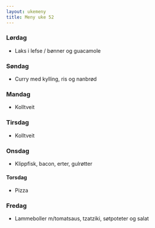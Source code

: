 ```yaml
---
layout: ukemeny
title: Meny uke 52
---
```


### Lørdag

- Laks i lefse / bønner og guacamole

### Søndag

- Curry med kylling, ris og nanbrød

### Mandag

- Kolltveit

### Tirsdag

- Kolltveit

### Onsdag

- Klippfisk, bacon, erter, gulrøtter

#### Torsdag

- Pizza

### Fredag

- Lammeboller m/tomatsaus, tzatziki, søtpoteter og salat
